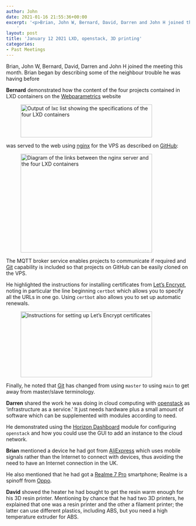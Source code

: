 ```yaml
---
author: John
date: 2021-01-16 21:55:36+00:00
excerpt: '<p>Brian, John W, Bernard, David, Darren and John H joined the meeting this month. Brian began by describing some of the neighbour trouble he was having before</p><p><strong>Bernard</strong> demonstrated how the content of the four projects contained in LXD containers on the <a href="https://webparametrics.com/" type="text/html" role="link">Webparametrics</a> website</p>
	'
layout: post
title: 'January 12 2021 LXD, openstack, 3D printing'
categories:
- Past Meetings
---
```


<p>Brian, John W, Bernard, David, Darren and John H joined the meeting this month. Brian began by describing some of the neighbour trouble he was having before</p><p><strong>Bernard</strong> demonstrated how the content of the four projects contained in LXD containers on the <a href="https://webparametrics.com/" type="text/html" role="link">Webparametrics</a> website</p><figure><img src="http://bradlug.co.uk/blog/2021/01/12/images/LXC_containers_360px.png" width = "360" height = "90" alt="Output of lxc list showing the specifications of the four LXD containers" role="img"></figure><p>was served to the web using <a href="https://nginx.org/en/" type="text/html" role="link">nginx</a> for the VPS as described on <a href="https://github.com/bernie-skipole/webparametrics/blob/main/docs/index.md" type="text/html" role="link">GitHub</a>:</p><figure><img src="http://bradlug.co.uk/blog/2021/01/12/images/Webparametrics_360px.png" width = "360" height = "270" alt="Diagram of the links between the nginx server and the four LXD containers" role="img"></figure><p>The MQTT broker service enables projects to communicate if required and <a href="https://git-scm.com/" type="text/html" role="link">Git</a> capability is included so that projects on GitHub can be easily cloned on the VPS.</p><p>He highlighted the instructions for installing certificates from <a href="https://letsencrypt.org/" type="text/html" role="link">Let’s Encrypt</a>, noting in particular the line beginning <code>certbot</code> which allows you to specify all the URLs in one go. Using <code>certbot</code> also allows you to set up automatic renewals.</p><figure><img src="http://bradlug.co.uk/blog/2021/01/12/images/Letsencrypt_360px.png" width = "360" height = "180" alt="Instructions for setting up Let’s Encrypt certificates" role="img"></figure><p>Finally, he noted that <a href="https://git-scm.com/" type="text/html" role="link">Git</a> has changed from using <code>master</code> to using <code>main</code> to get away from master/slave terminology.</p><p><strong>Darren</strong> shared the work he was doing in cloud computing with <a href="https://www.openstack.org/" type="text/html" role="link">openstack</a> as ‘infrastructure as a service.’ It just needs hardware plus a small amount of software which can be supplemented with modules according to need.</p><p>He demonstrated using the <a href="https://en.wikipedia.org/wiki/OpenStack#Dashboard_(Horizon)" type="text/html" role="link">Horizon Dashboard</a> module for configuring <code>openstack</code> and how you could use the GUI to add an instance to the cloud network.</p><p><strong>Brian</strong> mentioned a device he had got from <a href="https://www.aliexpress.com/" type="text/html" role="link">AliExpress</a> which uses mobile signals rather than the Internet to connect with devices, thus avoiding the need to have an Internet connection in the UK.</p><p>He also mentioned that he had got a <a href="https://en.wikipedia.org/wiki/Realme#Realme_7_Pro" type="text/html" role="link">Realme 7 Pro</a> smartphone; Realme is a spinoff from <a href="https://en.wikipedia.org/wiki/Oppo" type="text/html" role="link">Oppo</a>.</p><p><strong>David</strong> showed the heater he had bought to get the resin warm enough for his 3D resin printer. Mentioning by chance that he had two 3D printers, he explained that one was a resin printer and the other a filament printer; the latter can use different plastics, including ABS, but you need a high temperature extruder for ABS.</p>
